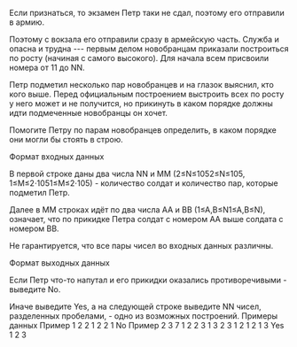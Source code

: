 Если признаться, то экзамен Петр таки не сдал, поэтому его отправили в армию.


Поэтому с вокзала его отправили сразу в армейскую часть. Служба и опасна и трудна --- первым делом новобранцам приказали построиться по росту (начиная с самого высокого). Для начала всем присвоили номера от ﻿11﻿ до ﻿NN﻿.


Петр подметил несколько пар новобранцев и на глазок выяснил, кто кого выше. Перед официальным построением выстроить всех по росту у него может и не получится, но прикинуть в каком порядке должны идти подмеченные новобранцы он хочет.


Помогите Петру по парам новобранцев определить, в каком порядке они могли бы стоять в строю.


Формат входных данных

В первой строке даны два числа ﻿NN﻿ и ﻿MM﻿ (﻿2≤N≤1052≤N≤105﻿, ﻿1≤M≤2⋅1051≤M≤2⋅105﻿) - количество солдат и количество пар, которые подметил Петр.


Далее в ﻿MM﻿ строках идёт по два числа ﻿AA﻿ и ﻿BB﻿ (﻿1≤A,B≤N1≤A,B≤N﻿), означает, что по прикидке Петра солдат с номером ﻿AA﻿ выше солдата с номером ﻿BB﻿.


Не гарантируется, что все пары чисел во входных данных различны.


Формат выходных данных

Если Петр что-то напутал и его прикидки оказались противоречивыми - выведите No.


Иначе выведите Yes, а на следующей строке выведите ﻿NN﻿ чисел, разделенных пробелами, - одно из возможных построений.
Примеры данных
Пример 1
2 2
1 2
2 1
No
Пример 2
3 7
1 2
2 3
1 3
2 3
1 2
1 2
1 3
Yes
1 2 3
